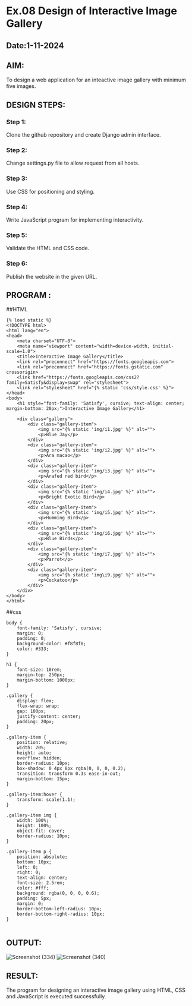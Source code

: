 # Ex.08 Design of Interactive Image Gallery
## Date:1-11-2024

## AIM:
To design a web application for an inteactive image gallery with minimum five images.

## DESIGN STEPS:

### Step 1:
Clone the github repository and create Django admin interface.

### Step 2:
Change settings.py file to allow request from all hosts.

### Step 3:
Use CSS for positioning and styling.

### Step 4:
Write JavaScript program for implementing interactivity.

### Step 5:
Validate the HTML and CSS code.

### Step 6:
Publish the website in the given URL.

## PROGRAM :
##HTML
```
{% load static %}
<!DOCTYPE html>
<html lang="en">
<head>
    <meta charset="UTF-8">
    <meta name="viewport" content="width=device-width, initial-scale=1.0">
    <title>Interactive Image Gallery</title>
    <link rel="preconnect" href="https://fonts.googleapis.com">
    <link rel="preconnect" href="https://fonts.gstatic.com" crossorigin>
    <link href="https://fonts.googleapis.com/css2?family=Satisfy&display=swap" rel="stylesheet">
    <link rel="stylesheet" href="{% static 'css/style.css' %}">
</head>
<body>
    <h1 style="font-family: 'Satisfy', cursive; text-align: center; margin-bottom: 20px;">Interactive Image Gallery</h1>
    
    <div class="gallery">
        <div class="gallery-item">
            <img src="{% static 'img/i1.jpg' %}" alt="">
            <p>Blue Jay</p>
        </div>
        <div class="gallery-item">
            <img src="{% static 'img/i2.jpg' %}" alt="">
            <p>Ara macao</p>
        </div>
        <div class="gallery-item">
            <img src="{% static 'img/i3.jpg' %}" alt="">
            <p>Arafed red bird</p>
        </div>
        <div class="gallery-item">
            <img src="{% static 'img/i4.jpg' %}" alt="">
            <p>Bright Exotic Bird</p>
        </div>
        <div class="gallery-item">
            <img src="{% static 'img/i5.jpg' %}" alt="">
            <p>Humming Bird</p>
        </div>
        <div class="gallery-item">
            <img src="{% static 'img/i6.jpg' %}" alt="">
            <p>Blue Birds</p>
        </div>
        <div class="gallery-item">
            <img src="{% static 'img/i7.jpg' %}" alt="">
            <p>Parrot</p>
        </div>
        <div class="gallery-item">
            <img src="{% static 'img\i9.jpg' %}" alt="">
            <p>Cockatoo</p>
        </div>
    </div>
</body>
</html>

```

##css
```
body {
    font-family: 'Satisfy', cursive;
    margin: 0;
    padding: 0;
    background-color: #f8f8f8;
    color: #333;
}

h1 {
    font-size: 10rem;
    margin-top: 250px;
    margin-bottom: 1000px;
}

.gallery {
    display: flex;
    flex-wrap: wrap;
    gap: 100px;
    justify-content: center;
    padding: 20px;
}

.gallery-item {
    position: relative;
    width: 20%;
    height: auto;
    overflow: hidden;
    border-radius: 10px;
    box-shadow: 0 4px 8px rgba(0, 0, 0, 0.2);
    transition: transform 0.3s ease-in-out;
    margin-bottom: 15px;
}

.gallery-item:hover {
    transform: scale(1.1);
}

.gallery-item img {
    width: 100%;
    height: 100%;
    object-fit: cover;
    border-radius: 10px;
}

.gallery-item p {
    position: absolute;
    bottom: 10px;
    left: 0;
    right: 0;
    text-align: center;
    font-size: 2.5rem;
    color: #fff;
    background: rgba(0, 0, 0, 0.6);
    padding: 5px;
    margin: 0;
    border-bottom-left-radius: 10px;
    border-bottom-right-radius: 10px;
}


```

## OUTPUT:
![Screenshot (334)](https://github.com/user-attachments/assets/6e009e2e-59e0-4cdd-8afe-9956ea87a07b)
![Screenshot (340)](https://github.com/user-attachments/assets/a28805dc-7f41-4fd4-a6d2-fd9ebdc8a750)






## RESULT:
The program for designing an interactive image gallery using HTML, CSS and JavaScript is executed successfully.

